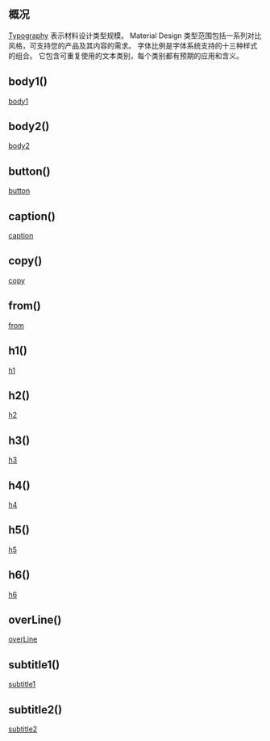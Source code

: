 ## 概况

[Typography](/API/UI/Compose/Theme/Typography/Typography/README.md) 表示材料设计类型规模。 Material Design
类型范围包括一系列对比风格，可支持您的产品及其内容的需求。 字体比例是字体系统支持的十三种样式的组合。 它包含可重复使用的文本类别，每个类别都有预期的应用和含义。

## body1()

[body1](body1.md ":include")

## body2()

[body2](body2.md ":include")

## button()

[button](button.md ":include")

## caption()

[caption](caption.md ":include")

## copy()

[copy](copy.md ":include")

## from()

[from](from.md ":include")

## h1()

[h1](h1.md ":include")

## h2()

[h2](h2.md ":include")

## h3()

[h3](h3.md ":include")

## h4()

[h4](h4.md ":include")

## h5()

[h5](h5.md ":include")

## h6()

[h6](h6.md ":include")

## overLine()

[overLine](overLine.md ":include")

## subtitle1()

[subtitle1](subtitle1.md ":include")

## subtitle2()

[subtitle2](subtitle2.md ":include")